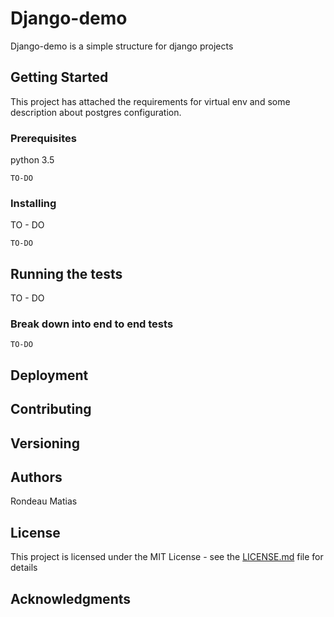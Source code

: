 # Django-demo

Django-demo is a simple structure for django projects

## Getting Started

This project has attached the requirements for virtual env and some description about postgres configuration.

### Prerequisites

python 3.5

```
TO-DO
```

### Installing

TO - DO

```
TO-DO
```


## Running the tests

TO - DO
### Break down into end to end tests


```
TO-DO
```



## Deployment



## Contributing


## Versioning


## Authors

Rondeau Matias

## License

This project is licensed under the MIT License - see the [LICENSE.md](LICENSE.md) file for details

## Acknowledgments



